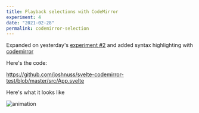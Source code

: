 ```yaml
---
title: Playback selections with CodeMirror
experiment: 4
date: "2021-02-28"
permalink: codemirror-selection
---
```


Expanded on yesterday's [experiment #2](/posts/recording-and-animating-input-selections) and added syntax highlighting with [codemirror](https://codemirror.net/)

Here's the code:

https://github.com/joshnuss/svelte-codemirror-test/blob/master/src/App.svelte

Here's what it looks like

![animation](/images/codemirror-selection-animation.gif)
